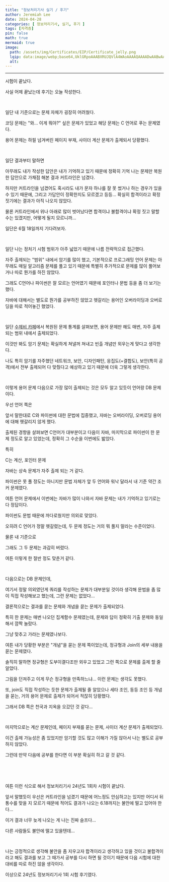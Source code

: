 ```yaml
---
title: "정보처리기사 실기 / 후기"
author: Jeremiah Lee
date: 2024-04-28
categories: [ 정보처리기사, 실기, 후기 ]
tags: [자격증]
pin: false
math: true
mermaid: true
image: 
  path: /assets/img/Certificates/EIP/Certificate_jelly.png
  lqip: data:image/webp;base64,UklGRpoAAABXRUJQVlA4WAoAAAAQAAAADwAABwAAQUxQSDIAAAARL0AmbZurmr57yyIiqE8oiG0bejIYEQTgqiDA9vqnsUSI6H+oAERp2HZ65qP/VIAWAFZQOCBCAAAA8AEAnQEqEAAIAAVAfCWkAALp8sF8rgRgAP7o9FDvMCkMde9PK7euH5M1m6VWoDXf2FkP3BqV0ZYbO6NA/VFIAAAA
  alt: 
---
```

***

시험이 끝났다.

사실 어제 끝났는데 후기는 오늘 작성한다.

<br>

일단 내 기준으로는 문제 자체가 굉장히 어려웠다.

코딩 문제는 "와... 이게 뭐야?" 싶은 문제가 있었고 해당 문제는 C 언어로 푸는 문제였다.

용어 문제는 하필 넘겨버린 페이지 부재, 사이더 계산 문제가 출제되서 당황했다.

<br>

일단 결과부터 말하면 

아무래도 내가 작성한 답안은 내가 기억하고 있기 때문에
정확히 기억 나는 문제만 복원한 답안으로 가채점 해본 결과 커트라인은 넘겼다.

하지만 커트라인을 넘겼어도 혹시라도 내가 문자 하나를 잘 못 썼거나 하는 경우가 있을 수 있기 때문에,
그리고 가답안이 정확한지도 모르겠고 등등... 확실히 합격이라고 확정 짓기에는 결과가 아직 나오지 않았다.

물론 커트라인에서 위나 아래로 많이 벗어났다면 합격이냐 불합격이냐 확정 짓고 말할 수는 있겠지만,
어떻게 될지 모르니까...

일단은 6월 18일까지 기다려보자.

<br>

일단 나는 정처기 시험 범위가 아주 넓었기 때문에 나름 전략적으로 접근했다.

자주 출제되는 "범위" 내에서 암기를 많이 했고, 기본적으로 프로그래밍 언어 문제는 아무래도 매일 알고리즘 문제를 풀고 있기 때문에
특별히 추가적으로 문제를 많이 풀어보거나 따로 뭔가를 하진 않았다.

그래도 C언어나 파이썬은 잘 모르는 언어였기 때문에 포인터나 문법 등을 좀 더 보기는 했다.

자바에 대해서는 별도로 뭔가를 공부하진 않았고 헷갈리는 용어인 오버라이딩과 오버로딩을 따로 적어놓긴 했었다.

<br>

일단 [수제비 카페](https://cafe.naver.com/soojebi)에서 복원된 문제 통계를 살펴보면,
용어 문제만 해도 매번, 자주 출제되는 범위 내에서 출제되었다.

이것만 봐도 암기 문제는 확실하게 쳐낼꺼 쳐내고 빈출 개념만 외우는게 맞다고 생각한다.

나도 특히 암기를 자주했던 네트워크, 보안, 디자인패턴, 응집도(+결합도), 보안(특히 공격)에서 전부 출제되어
다 맞췄다고 예상하고 있기 때문에 더욱 그렇게 생각한다.

<br>

이렇게 용어 문제 다음으로 가장 많이 출제되는 것은 모두 알고 있듯이 언어랑 DB 문제이다.

우선 언어 쪽은

앞서 말한대로 C와 파이썬에 대한 문법에 집중했고, 자바는 오버라이딩, 오버로딩 용어에 대해 헷갈리지 않게 했다.

출제된 경향을 살펴보면 C언어가 대부분이고 다음이 자바, 마지막으로 파이썬이 한 문제 정도로 알고 있었는데,
정확히 그 수순을 이번에도 밟았다.

특히 

C는 계산, 포인터 문제

자바는 상속 문제가 자주 출제 되는 거 같다.

파이썬은 못 풀 정도는 아니지만 문법 자체가 앞 두 언어와 워낙 달라서 내 기준 약간 조커 문제였다.

여튼 언어 문제에서 이번에는 자바가 많이 나와서 자바 문제는 내가 기억하고 있기로는 다 정답이다.

파이썬도 문법 때문에 까다로웠지만 의외로 맞았다.

오히려 C 언어가 정말 헷갈렸는데, 두 문제 정도는 거의 뭐 풀지 말라는 수준이었다.

물론 내 기준으로

그래도 그 두 문제는 과감히 버렸다.

여튼 이렇게 한 절반 정도 맞춘거 같다.

<br>

다음으로는 DB 문제인데,

여기서 정말 의외였던게 쿼리를 작성하는 문제가 대부분일 것이라 생각해 문법을 좀 많이 직접 작성해보고 했는데,
그런 문제는 없었다...

결론적으로는 결과를 묻는 문제와 개념을 묻는 문제가 출제되었다.

특히 한 문제는 매번 나오던 집계함수 문제였는데, 문제와 답이 정확히 기출 문제와 동일해서 깜짝 놀랐다.

그냥 맞추고 가라는 문제였나보다.

여튼 내가 당황한 부분은 "개념"을 묻는 문제 쪽이었는데, 정규형과 Join의 세부 내용을 묻는 문제였다.

솔직히 말하면 정규형은 도부이결다조만 외우고 있었고 그런 쪽으로 문제를 출제 할 줄 알았다. 

그림을 던져주고 이게 무슨 정규형을 만족하느냐...
이런 문제는 생각도 못했다.

또, join도 직접 작성하는 듯한 문제가 출제될 줄 알았으나 세타 조인, 동등 조인 등 개념을 묻는, 거의 용어 문제로 출제가 되어서
적잖히 당황했다.

그래서 DB 쪽은 천국과 지옥을 오갔던 것 같다...

<br>

마지막으로는 계산 문제인데, 페이지 부재를 묻는 문제, 사이더 계산 문제가 출제되었다.

이건 출제 가능성은 좀 있었지만 암기할 것도 많고 이해가 가질 않아서 나는 별도로 공부하지 않았다.

그런데 만약 다음에 공부를 한다면 이 부분 확실히 하고 갈 것 같다.

<br>
<br>
<br>

여튼 이런 식으로 해서 정보처리기사 24년도 1회차 시험이 끝났다.

앞서 말했듯이 우선은 커트라인을 넘겼기 때문에 어느정도 안심하고는 있지만
어디서 뒤통수를 맞을 지 모르기 때문에 적어도 결과가 나오는 6.18까지는 불안에 떨고 있어야 한다...

이거 결과 너무 늦게 나오는 게 나는 진짜 슬프다...

다른 사람들도 불안에 떨고 있을텐데...

<br>

나는 긍정적으로 생각해 불안을 좀 지우고자 합격이라고 생각하고 있을 것이고
불합격이라고 해도 결과를 보고 그 때가서 공부를 다시 하면 될 것이기 때문에
다음 시험에 대한 대비를 따로 하진 않을 생각이다.

이상으로 24년도 정보처리기사 1회 시험 후기였다.
